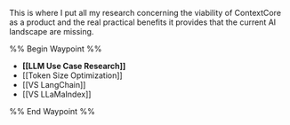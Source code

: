 This is where I put all my research concerning the viability of ContextCore as a product and the real practical benefits it provides that the current AI landscape are missing. 

%% Begin Waypoint %%
- **[[LLM Use Case Research]]**
- [[Token Size Optimization]]
- [[VS LangChain]]
- [[VS LLaMaIndex]]

%% End Waypoint %%
